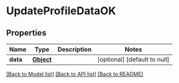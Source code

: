 # UpdateProfileDataOK

## Properties

| Name     | Type              | Description | Notes                        |
| -------- | ----------------- | ----------- | ---------------------------- |
| **data** | [**Object**](.md) |             | [optional] [default to null] |

[[Back to Model list]](../README.md#documentation-for-models) [[Back to API list]](../README.md#documentation-for-api-endpoints) [[Back to README]](../README.md)
